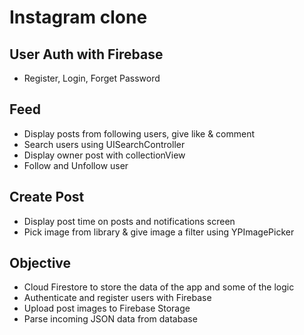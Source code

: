 # Instagram clone

## User Auth with Firebase
* Register, Login, Forget Password

## Feed
* Display posts from following users, give like & comment
* Search users using UISearchController
* Display owner post with collectionView
* Follow and Unfollow user

## Create Post
* Display post time on posts and notifications screen
* Pick image from library & give image a filter using YPImagePicker

## Objective
* Cloud Firestore to store the data of the app and some of the logic
* Authenticate and register users with Firebase
* Upload post images to Firebase Storage
* Parse incoming JSON data from database
